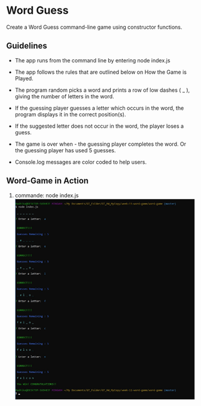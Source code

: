 # Word Guess

Create a Word Guess command-line game using constructor functions.

## Guidelines

- The app runs from the command line by entering node index.js

- The app follows the rules that are outlined below on How the Game is Played.

- The program random picks a word and prints a row of low dashes ( _ ), giving the number of letters in the word.

- If the guessing player guesses a letter which occurs in the word, the program displays it in the correct position(s).

- If the suggested letter does not occur in the word, the player loses a guess.

- The game is over when - the guessing player completes the word. Or the guessing player has used 5 guesses.

- Console.log messages are color coded to help users.

## Word-Game in Action
1. commande: node index.js
![node-index-js-word-game-output.jpg](https://raw.githubusercontent.com/radhikabgupta/ReadMeInfoProj2/master/assets/node-index-js-word-game-output.jpg)
